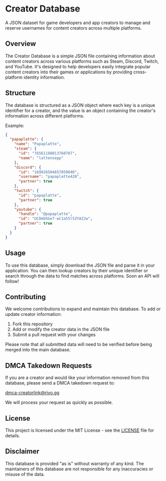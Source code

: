 # Creator Database

A JSON dataset for game developers and app creators to manage and reserve usernames for content creators across multiple platforms.

## Overview

The Creator Database is a simple JSON file containing information about content creators across various platforms such as Steam, Discord, Twitch, and YouTube. It's designed to help developers easily integrate popular content creators into their games or applications by providing cross-platform identity information.

## Structure

The database is structured as a JSON object where each key is a unique identifier for a creator, and the value is an object containing the creator's information across different platforms.

Example:

```json
{
  "papaplatte": {
    "name": "Papaplatte",
    "steam": {
      "id": "76561198013760707",
      "name": "lattensepp"
    },
    "discord": {
      "id": "169926504657059840",
      "username": "papaplatte420",
      "partner": true
    },
    "twitch": {
      "id": "papaplatte",
      "partner": true
    },
    "youtube": {
      "handle": "@papaplatte",
      "id": "UCDmbhGe7-wC1a55l5ZYAZJw",
      "partner": true
    }
  }
}
```

## Usage

To use this database, simply download the JSON file and parse it in your application. You can then lookup creators by their unique identifier or search through the data to find matches across platforms. Soon an API will follow!

## Contributing

We welcome contributions to expand and maintain this database. To add or update creator information:

1. Fork this repository
2. Add or modify the creator data in the JSON file
3. Submit a pull request with your changes

Please note that all submitted data will need to be verified before being merged into the main database.

## DMCA Takedown Requests

If you are a creator and would like your information removed from this database, please send a DMCA takedown request to:

dmca-creatorlink@rivo.gg

We will process your request as quickly as possible.

## License

This project is licensed under the MIT License - see the [LICENSE](LICENSE) file for details.

## Disclaimer

This database is provided "as is" without warranty of any kind. The maintainers of this database are not responsible for any inaccuracies or misuse of the data.
